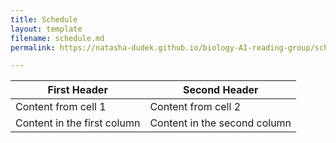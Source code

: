 ```yaml
---
title: Schedule
layout: template
filename: schedule.md
permalink: https://natasha-dudek.github.io/biology-AI-reading-group/schedule.html

--- 
```


First Header | Second Header
------------ | -------------
Content from cell 1 | Content from cell 2
Content in the first column | Content in the second column
